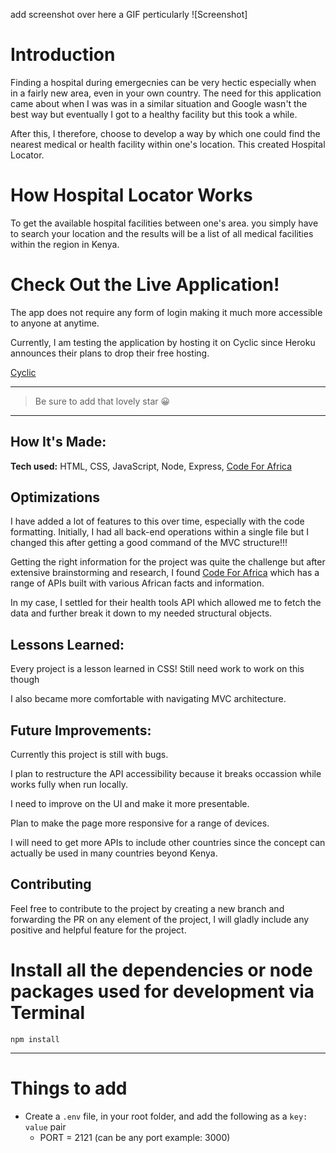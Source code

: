 add screenshot over here a GIF perticularly
![Screenshot]

# Introduction

Finding a hospital during emergecnies can be very hectic especially when in a fairly new area, even in your own country. The need for this application came about when I was was in a similar situation and Google wasn't the best way but eventually I got to a healthy facility but this took a while. 

After this, I therefore, choose to develop a way by which one could find the nearest medical or health facility within one's location. This created Hospital Locator.

# How Hospital Locator Works

To get the available hospital facilities between one's area. you simply have to search your location and the results will be a list of all medical facilities within the region in Kenya.

# Check Out the Live Application!

The app does not require any form of login making it much more accessible to anyone at anytime.

Currently, I am testing the application by hosting it on Cyclic since Heroku announces their plans to drop their free hosting.

[Cyclic](https://hospital-locator-ke.cyclic.app/)

---

> Be sure to add that lovely star 😀

---

## How It's Made:

**Tech used:** HTML, CSS, JavaScript, Node, Express, [Code For Africa](https://github.com/CodeForAfrica/HealthTools.API)



## Optimizations

I have added a lot of features to this over time, especially with the code formatting. Initially, I had all back-end operations within a single file but I changed this after getting a good command of the MVC structure!!!

Getting the right information for the project was quite the challenge but after extensive brainstorming and research, I found [Code For Africa](https://github.com/CodeForAfrica/HealthTools.API) which has a range of APIs built with various African facts and information.

In my case, I settled for their health tools API which allowed me to fetch the data and further break it down to my needed structural objects.



## Lessons Learned:

Every project is a lesson learned in CSS! Still need work to work on this though

I also became more comfortable with navigating MVC architecture. 

## Future Improvements:

Currently this project is still with bugs.

I plan to restructure the API accessibility because it breaks occassion while works fully when run locally.

I need to improve on the UI and make it more presentable.

Plan to make the page more responsive for a range of devices.

I will need to get more APIs to include other countries since the concept can actually be used in many countries beyond Kenya.

## Contributing
Feel free to contribute to the project by creating a new branch and forwarding the PR on any element of the project, I will gladly include any positive and helpful feature for the project.

# Install all the dependencies or node packages used for development via Terminal

`npm install` 

---

# Things to add

- Create a `.env` file, in your root folder, and add the following as a `key: value` pair
  - PORT = 2121 (can be any port example: 3000) 
 

